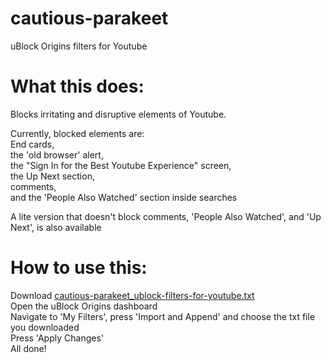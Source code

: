 # cautious-parakeet
uBlock Origins filters for Youtube

# What this does:
Blocks irritating and disruptive elements of Youtube. 

Currently, blocked elements are:
<br />End cards, 
<br />the 'old browser' alert, 
<br />the "Sign In for the Best Youtube Experience" screen, 
<br />the Up Next section, 
<br />comments, 
<br />and the 'People Also Watched' section inside searches

A lite version that doesn't block comments, 'People Also Watched', and 'Up Next', is also available

# How to use this:
<p>Download <a href="https://github.com/Jellybean-Sandwich/cautious-parakeet/releases/latest">cautious-parakeet_ublock-filters-for-youtube.txt</a>
<br />Open the uBlock Origins dashboard
<br />Navigate to 'My Filters', press 'Import and Append' and choose the txt file you downloaded
<br />Press 'Apply Changes'
<br /> All done!</p>
